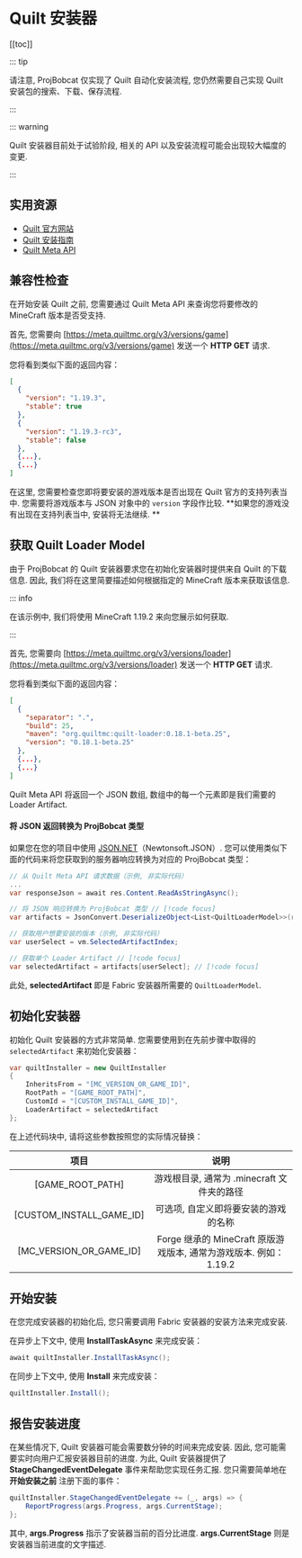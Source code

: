 # Quilt 安装器

[[toc]]

::: tip

请注意, ProjBobcat 仅实现了 Quilt 自动化安装流程, 您仍然需要自己实现 Quilt 安装包的搜索、下载、保存流程. 

:::

::: warning

Quilt 安装器目前处于试验阶段, 相关的 API 以及安装流程可能会出现较大幅度的变更. 

:::

## 实用资源

- [Quilt 官方网站](https://quiltmc.org/en/)
- [Quilt 安装指南](https://quiltmc.org/en/install/)
- [Quilt Meta API](https://meta.quiltmc.org/)


## 兼容性检查

在开始安装 Quilt 之前, 您需要通过 Quilt Meta API 来查询您将要修改的 MineCraft 版本是否受支持. 

首先, 您需要向 [https://meta.quiltmc.org/v3/versions/game](https://meta.quiltmc.org/v3/versions/game) 发送一个 **HTTP GET** 请求. 

您将看到类似下面的返回内容：

```json
[
  {
    "version": "1.19.3",
    "stable": true
  },
  {
    "version": "1.19.3-rc3",
    "stable": false
  },
  {...},
  {...}
]
```

在这里, 您需要检查您即将要安装的游戏版本是否出现在 Quilt 官方的支持列表当中. 
您需要将游戏版本与 JSON 对象中的 `version` 字段作比较. 
**如果您的游戏没有出现在支持列表当中, 安装将无法继续. **

## 获取 Quilt Loader Model

由于 ProjBobcat 的 Quilt 安装器要求您在初始化安装器时提供来自 Quilt 的下载信息. 
因此, 我们将在这里简要描述如何根据指定的 MineCraft 版本来获取该信息. 

::: info

在该示例中, 我们将使用 MineCraft 1.19.2 来向您展示如何获取. 

:::

首先, 您需要向 [https://meta.quiltmc.org/v3/versions/loader](https://meta.quiltmc.org/v3/versions/loader) 发送一个 **HTTP GET** 请求. 

您将看到类似下面的返回内容：

```json
[
  {
    "separator": ".",
    "build": 25,
    "maven": "org.quiltmc:quilt-loader:0.18.1-beta.25",
    "version": "0.18.1-beta.25"
  },
  {...},
  {...}
]
```

Quilt Meta API 将返回一个 JSON 数组, 数组中的每一个元素即是我们需要的 Loader Artifact. 

#### 将 JSON 返回转换为 ProjBobcat 类型

如果您在您的项目中使用 [JSON.NET](https://www.newtonsoft.com/json)（Newtonsoft.JSON）. 
您可以使用类似下面的代码来将您获取到的服务器响应转换为对应的 ProjBobcat 类型：

```c#
// 从 Quilt Meta API 请求数据（示例, 非实际代码）
...
var responseJson = await res.Content.ReadAsStringAsync();

// 将 JSON 响应转换为 ProjBobcat 类型 // [!code focus]
var artifacts = JsonConvert.DeserializeObject<List<QuiltLoaderModel>>(responseJson); // [!code focus]

// 获取用户想要安装的版本（示例, 非实际代码）
var userSelect = vm.SelectedArtifactIndex;

// 获取单个 Loader Artifact // [!code focus]
var selectedArtifact = artifacts[userSelect]; // [!code focus]
```

此处, **selectedArtifact** 即是 Fabric 安装器所需要的 `QuiltLoaderModel`. 

## 初始化安装器

初始化 Quilt 安装器的方式非常简单. 您需要使用到在先前步骤中取得的 `selectedArtifact` 来初始化安装器：

```c#
var quiltInstaller = new QuiltInstaller
{
    InheritsFrom = "[MC_VERSION_OR_GAME_ID]",
    RootPath = "[GAME_ROOT_PATH]",
    CustomId = "[CUSTOM_INSTALL_GAME_ID]",
    LoaderArtifact = selectedArtifact
};
```

在上述代码块中, 请将这些参数按照您的实际情况替换：

|                 项目                  |                      说明                       |
|:-----------------------------------:|:---------------------------------------------:|
|          [GAME_ROOT_PATH]           |          游戏根目录, 通常为 .minecraft 文件夹的路径          |
|      [CUSTOM_INSTALL_GAME_ID]       |              可选项, 自定义即将要安装的游戏的名称               |
|       [MC_VERSION_OR_GAME_ID]       | Forge 继承的 MineCraft 原版游戏版本, 通常为游戏版本. 例如：1.19.2  |

## 开始安装

在您完成安装器的初始化后, 您只需要调用 Fabric 安装器的安装方法来完成安装. 

在异步上下文中, 使用 **InstallTaskAsync** 来完成安装：

```c#
await quiltInstaller.InstallTaskAsync();
```

在同步上下文中, 使用 **Install** 来完成安装：

```c#
quiltInstaller.Install();
```

## 报告安装进度

在某些情况下, Quilt 安装器可能会需要数分钟的时间来完成安装. 
因此, 您可能需要实时向用户汇报安装器目前的进度. 
为此, Quilt 安装器提供了 **StageChangedEventDelegate** 事件来帮助您实现任务汇报. 
您只需要简单地在 **开始安装之前** 注册下面的事件：

```c#
quiltInstaller.StageChangedEventDelegate += (_, args) => {
    ReportProgress(args.Progress, args.CurrentStage);
};
```

其中,  **args.Progress** 指示了安装器当前的百分比进度. **args.CurrentStage** 则是安装器当前进度的文字描述. 
